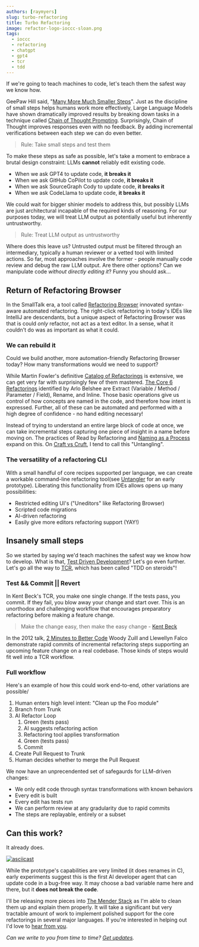```yaml
---
authors: [raymyers]
slug: turbo-refactoring
title: Turbo Refactoring
image: refactor-logo-ioccc-sloan.png
tags:
  - ioccc
  - refactoring
  - chatgpt
  - gpt4
  - tcr
  - tdd
---
```


If we're going to teach machines to code, let's teach them the safest way we know how.

GeePaw Hill said, "[Many More Much Smaller Steps](https://www.geepawhill.org/2021/09/29/many-more-much-smaller-steps-first-sketch/)". Just as the discipline of small steps helps humans work more effectively, Large Language Models have shown dramatically improved results by breaking down tasks in a technique called [Chain of Thought Prompting](https://learnprompting.org/docs/intermediate/chain_of_thought). Surprisingly, Chain of Thought improves responses even with no feedback. By adding incremental verifications between each step we can do even better.

> Rule: Take small steps and test them

To make these steps as safe as possible, let's take a moment to embrace a brutal design constraint: LLMs **cannot** reliably edit existing code.

- When we ask GPT4 to update code, **it breaks it**
- When we ask GitHub CoPilot to update code, **it breaks it**
- When we ask SourceGraph Cody to update code, **it breaks it**
- When we ask CodeLlama to update code, **it breaks it**

We could wait for bigger shinier models to address this, but possibly LLMs are just architectural incapable of the required kinds of reasoning. For our purposes today, we will treat LLM output as potentially useful but inherently untrustworthy.

> Rule: Treat LLM output as untrustworthy

Where does this leave us? Untrusted output must be filtered through an intermediary, typically a human reviewer or a vetted tool with limited actions. So far, most approaches involve the former - people manually code review and debug the raw LLM output. Are there other options? Can we manipulate code *without directly editing it*? Funny you should ask...
## Return of Refactoring Browser

In the SmallTalk era, a tool called [Refactoring Browser](https://wiki.c2.com/?RefactoringBrowser) innovated syntax-aware automated refactoring. The right-click refactoring in today's IDEs like IntelliJ are descendants, but a unique aspect of Refactoring Browser was that is could *only* refactor, not act as a text editor. In a sense, what it couldn't do was as important as what it could.
### We can rebuild it

Could we build another, more automation-friendly Refactoring Browser today? How many transformations would we need to support?

While Martin Fowler's definitive [Catalog of Refactorings](https://refactoring.com/catalog/) is extensive, we can get very far with surprisingly few of them mastered. [The Core 6 Refactorings](https://arlobelshee.com/the-core-6-refactorings/) identified by Arlo Belshee are Extract (Variable / Method / Parameter / Field), Rename, and Inline. Those basic operations give us control of how concepts are named in the code, and therefore how intent is expressed. Further, all of these can be automated and performed with a high degree of confidence - no hand editing necessary!

Instead of trying to understand an entire large block of code at once, we can take incremental steps capturing one piece of insight in a name before moving on. The practices of Read by Refactoring and [Naming as a Process ](https://www.digdeeproots.com/articles/naming-process/naming-as-a-process/) expand on this. On [Craft vs Cruft](https://www.youtube.com/watch?v=5oAs5Jr5njU&list=PLRe4i06eNAcDY4XjMfyEMK6hjnoIOpqk2&index=4), I tend to call this "Untangling".

### The versatility of a refactoring CLI

With a small handful of core recipes supported per language, we can create a workable command-line refactoring tool(see [Untangler](https://github.com/craftvscruft/untangler) for an early prototype). Liberating this functionality from IDEs allows opens up many possibilities:

- Restricted editing UI's ("Uneditors" like Refactoring Browser)
- Scripted code migrations
- AI-driven refactoring
- Easily give more editors refactoring support (YAY!)


## Insanely small steps
So we started by saying we'd teach machines the safest way we know how to develop. What is that, [Test Driven Development](https://en.wikipedia.org/wiki/Test-driven_development)? Let's go even further. Let's go all the way to [TCR](https://www.infoq.com/articles/test-commit-revert/), which has been called "TDD on steroids"!
### Test && Commit || Revert

In Kent Beck's TCR, you make one single change. If the tests pass, you commit. If they fail, you blow away your change and start over. This is an unorthodox and challenging workflow that encourages preparatory refactoring before making a feature change.

> Make the change easy, then make the easy change - [Kent Beck](https://twitter.com/KentBeck/status/250733358307500032?s=20)

In the 2012 talk, [2 Minutes to Better Code](https://www.youtube.com/watch?v=aWiwDdx_rdo) Woody Zuill and Llewellyn Falco demonstrate rapid commits of incremental refactoring steps supporting an upcoming feature change on a real codebase. Those kinds of steps would fit well into a TCR workflow.

### Full workflow

Here's an example of how this could work end-to-end, other variations are possible/

1. Human enters high level intent: "Clean up the Foo module"
2. Branch from Trunk
3. AI Refactor Loop
	1. Green (tests pass)
	2. AI suggests refactoring action
	3. Refactoring tool applies transformation
	4. Green (tests pass)
	5. Commit
4. Create Pull Request to Trunk
5. Human decides whether to merge the Pull Request


We now have an unprecendented set of safegaurds for LLM-driven changes:

* We only edit code through syntax transformations with known behaviors
* Every edit is built
* Every edit has tests run
* We can perform review at any gradularity due to rapid commits
* The steps are replayable, entirely or a subset


## Can this work?

It already does.

[![asciicast](https://asciinema.org/a/606015.svg)](https://asciinema.org/a/606015)

While the prototype's capabilities are very limited (it does renames in C), early experiments suggest this is the first AI developer agent that can update code in a bug-free way. It may choose a bad variable name here and there, but it **does not break the code**.

I'll be releasing more pieces into [The Mender Stack](/docs/mender-stack) as I'm able to clean them up and explain them properly. It will take a significant but very tractable amount of work to implement polished support for the core refactorings in several major languages. If you're interested in helping out I'd love to [hear from you](https://www.linkedin.com/in/cadrlife/).


*Can we write to you from time to time? [Get updates](/#get-updates).*